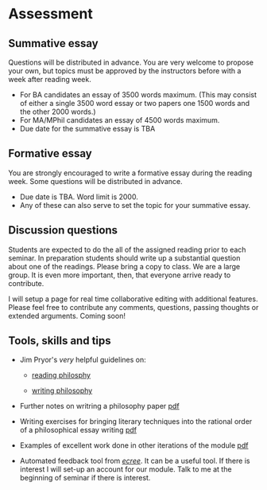 # Assessment

## Summative essay

Questions will be distributed in advance. You are very welcome to propose your own, but topics must be approved by the instructors before with a week after reading week.
<!-- 
* A couple topics on have been added to the initial, extensive set [pdf](https://www.dropbox.com/s/gtn4wnk11qz1swa/summative-essay-topics.pdf?dl=0) -->

* For BA candidates an essay of 3500 words maximum. (This may consist of either a single 3500 word essay or two papers one 1500 words and the other 2000 words.)
* For MA/MPhil candidates an essay of 4500 words maximum.
* Due date for the summative essay is TBA 
  
<!-- the standard submission deadline for term 2 -->


## Formative essay

You are strongly encouraged to write a formative essay during the reading week. Some questions will be distributed in advance.

<!-- * Topics available here [pdf](https://www.dropbox.com/s/y2qayez2ayp4qym/formative-essay-topics.pdf?dl=0). Additional questions will be included later in the term.
  - Upload your formative essay here: [link](https://www.dropbox.com/request/xPgU2kWhV7hjlSQwkxrc). Only the instructors have access to the folder and files. -->
  
  - Due date is TBA. Word limit is 2000.
  - Any of these can also serve to set the topic for your summative essay.


## Discussion questions

Students are expected to do the all of the assigned reading prior to each seminar. In preparation students should write up a substantial question about one of the readings. Please bring a copy to class. We are a large group. It is even more important, then, that everyone arrive ready to contribute.

I will setup a page for real time collaborative editing with additional features. Please feel free to contribute any comments, questions, passing thoughts or extended arguments. Coming soon! 

<!-- [https://pad.disroot.org/p/moralpsychology2019](https://pad.disroot.org/p/moralpsychology2019). Just click the link and write.  -->

<!-- I will also setup a more familiar chat box. -->


## Tools, skills and tips

- Jim Pryor's *very* helpful guidelines on:
    + [reading philosphy](http://www.jimpryor.net/teaching/guidelines/reading.html)

    + [writing philosophy](http://www.jimpryor.net/teaching/guidelines/writing.html)

- Further notes on writring a philosophy paper [pdf](https://www.dropbox.com/s/tr17ghgmuhj3owp/notes-on-writing-phi.pdf?dl=0)

- Writing exercises for bringing literary techniques into the rational order of a philosophical essay writing [pdf](https://www.dropbox.com/s/qac7e6z973fzmpk/writing_exercises_rc.pdf?dl=0)

- Examples of excellent work done in other iterations of the module [pdf](https://www.dropbox.com/s/c1c5ykhzsxdpyys/moralpsych_sample_essay.pdf?dl=0)

<!-- link to folder with 'Disolving the paradox of grief' and eventually others -->

- Automated feedback tool from [*ecree*](https://www.ecree.com/signup). It can be a useful tool. If there is interest I will set-up an account for our module. Talk to me at the beginning of seminar if there is interest.








